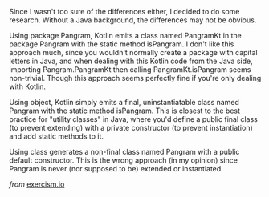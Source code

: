 Since I wasn't too sure of the differences either, I decided to do some research. Without a Java background, the differences may not be obvious.

Using package Pangram, Kotlin emits a class named PangramKt in the package Pangram with the static method isPangram. I don't like this approach much, since you wouldn't normally create a package with capital letters in Java, and when dealing with this Kotlin code from the Java side, importing Pangram.PangramKt then calling PangramKt.isPangram seems non-trivial. Though this approach seems perfectly fine if you're only dealing with Kotlin.

Using object, Kotlin simply emits a final, uninstantiatable class named Pangram with the static method isPangram. This is closest to the best practice for "utility classes" in Java, where you'd define a public final class (to prevent extending) with a private constructor (to prevent instantiation) and add static methods to it.

Using class generates a non-final class named Pangram with a public default constructor. This is the wrong approach (in my opinion) since Pangram is never (nor supposed to be) extended or instantiated.

*from* [exercism.io](https://exercism.io/tracks/kotlin/exercises/pangram/solutions/f1d3cf0ac107437abf7727e465ce3949)